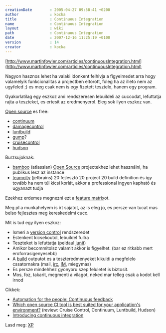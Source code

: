 ```yaml
---
creationDate        : 2005-04-27 09:58:41 +0200 
author              : kocka 
title               : Continuous Integration 
name                : Continuous Integration 
layout              : wiki 
path                : Continuous Integration 
date                : 2007-12-16 11:25:19 +0100 
version             : 14 
creator             : kocka 
---
```

[http://www.martinfowler.com/articles/continuousIntegration.html](http://www.martinfowler.com/articles/continuousIntegration.html)

Nagyon hasznos lehet ha valaki idonkent felhivja a figyelmedet arra hogy valamelyik funkcionalitas a projectben eltorott, foleg ha az illeto nem az ugyfeled ;) es meg csak nem is egy fizetett tesztelo, hanem egy program.

Gyakorlatilag egy eszkoz ami rendszeresen lebuildeli az cuccodat, lefuttatja rajta a teszteket, es ertesit az eredmenyerol. Eleg sok ilyen eszkoz van.

[Open source](Open%20Source.html) es free:

*   [continuum](continuum.html)
*   [damagecontrol](damagecontrol.html)
*   [luntbuild](Missing.html)
*   [gump](gump.html)?
*   [cruisecontrol](cruisecontrol.html)
*   [hudson](https://hudson.dev.java.net/)

Burzsujoknak:

*   [bamboo](http://www.atlassian.com/software/bamboo/) (atlassian) [Open Source](Open%20Source.html) projectekhez lehet használni, ha publikus lesz az instance
*   [teamcity](http://www.jetbrains.com/teamcity/) (jetbrains) 20 fejlesztő 20 project 20 build definition és így tovább ha nem túl kicsi korlát, akkor a professional ingyen kapható és ugyanazt tudja

Ezekhez erdemes megnezni ezt a [feature matrix](http://damagecontrol.codehaus.org/Continuous+Integration+Server+Feature+Matrix)ot.

Meg pl a munkahelyem is irt sajatot, az is eleg jo, es persze van tucat mas belso fejlesztes meg kereskedelmi cucc.

Mit is tud egy ilyen eszkoz:

*   Ismeri a [version control](version%20control.html) rendszeredet
*   Estenkent kicsekoutol, lebuildel fullra
*   Teszteket is lefuttatja (peldaul [junit](junit.html))
*   Amikor becommitolsz valamit akkor is figyelhet. (bar ez ritkabb mert eroforrasigenyesebb)
*   A [build](build.html) outputot es a teszteredmenyeket kikuldi a megfelelo cssatornakra (mail, [irc](irc.html), [IM](Missing.html), miegymas)
*   Es persze mindehhez gyonyoru szep feluletet is biztosit.
*   Mos, foz, takarit, megmenti a vilagot, neked mar telleg csak a kodot kell irnod

Cikkek:

*   [Automation for the people: Continuous feedback](http://www.ibm.com/developerworks/java/library/j-ap11146/index.html?ca=drs-)
*   [Which open source CI tool is best suited for your application's environment?](http://www.javaworld.com/javaworld/jw-11-2006/jw-1101-ci.html) (review: Cruise Control, Continuum, Luntbuild, Hudson)
*   [Introducing continuous integration  ](http://www.javaworld.com/javaworld/jw-06-2007/jw-06-awci.html)

Lasd meg: [XP](XP.html)



